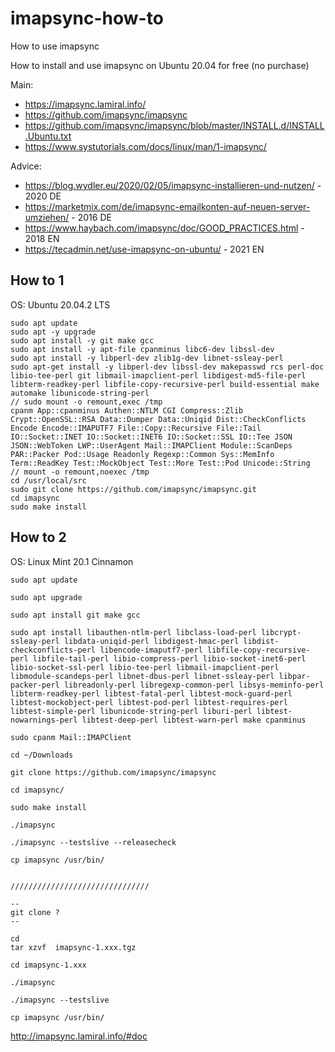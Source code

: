 # imapsync-how-to
How to use imapsync

How to install and use imapsync on Ubuntu 20.04 for free (no purchase)

Main:
- https://imapsync.lamiral.info/
- https://github.com/imapsync/imapsync
- https://github.com/imapsync/imapsync/blob/master/INSTALL.d/INSTALL.Ubuntu.txt
- https://www.systutorials.com/docs/linux/man/1-imapsync/


Advice:
- https://blog.wydler.eu/2020/02/05/imapsync-installieren-und-nutzen/ - 2020 DE
- https://marketmix.com/de/imapsync-emailkonten-auf-neuen-server-umziehen/ - 2016 DE
- https://www.haybach.com/imapsync/doc/GOOD_PRACTICES.html - 2018 EN
- https://tecadmin.net/use-imapsync-on-ubuntu/ - 2021 EN


## How to 1

OS: Ubuntu 20.04.2 LTS


```
sudo apt update
sudo apt -y upgrade
sudo apt install -y git make gcc
sudo apt install -y apt-file cpanminus libc6-dev libssl-dev
sudo apt install -y libperl-dev zlib1g-dev libnet-ssleay-perl
sudo apt-get install -y libperl-dev libssl-dev makepasswd rcs perl-doc libio-tee-perl git libmail-imapclient-perl libdigest-md5-file-perl libterm-readkey-perl libfile-copy-recursive-perl build-essential make automake libunicode-string-perl
// sudo mount -o remount,exec /tmp
cpanm App::cpanminus Authen::NTLM CGI Compress::Zlib Crypt::OpenSSL::RSA Data::Dumper Data::Uniqid Dist::CheckConflicts Encode Encode::IMAPUTF7 File::Copy::Recursive File::Tail IO::Socket::INET IO::Socket::INET6 IO::Socket::SSL IO::Tee JSON JSON::WebToken LWP::UserAgent Mail::IMAPClient Module::ScanDeps PAR::Packer Pod::Usage Readonly Regexp::Common Sys::MemInfo Term::ReadKey Test::MockObject Test::More Test::Pod Unicode::String
// mount -o remount,noexec /tmp
cd /usr/local/src
sudo git clone https://github.com/imapsync/imapsync.git
cd imapsync
sudo make install
```


## How to 2

OS: Linux Mint 20.1 Cinnamon

```
sudo apt update

sudo apt upgrade

sudo apt install git make gcc

sudo apt install libauthen-ntlm-perl libclass-load-perl libcrypt-ssleay-perl libdata-uniqid-perl libdigest-hmac-perl libdist-checkconflicts-perl libencode-imaputf7-perl libfile-copy-recursive-perl libfile-tail-perl libio-compress-perl libio-socket-inet6-perl libio-socket-ssl-perl libio-tee-perl libmail-imapclient-perl libmodule-scandeps-perl libnet-dbus-perl libnet-ssleay-perl libpar-packer-perl libreadonly-perl libregexp-common-perl libsys-meminfo-perl libterm-readkey-perl libtest-fatal-perl libtest-mock-guard-perl libtest-mockobject-perl libtest-pod-perl libtest-requires-perl libtest-simple-perl libunicode-string-perl liburi-perl libtest-nowarnings-perl libtest-deep-perl libtest-warn-perl make cpanminus

sudo cpanm Mail::IMAPClient

cd ~/Downloads

git clone https://github.com/imapsync/imapsync

cd imapsync/

sudo make install

./imapsync

./imapsync --testslive --releasecheck

cp imapsync /usr/bin/


///////////////////////////////

--
git clone ?
--

cd 
tar xzvf  imapsync-1.xxx.tgz

cd imapsync-1.xxx

./imapsync

./imapsync --testslive

cp imapsync /usr/bin/

```

http://imapsync.lamiral.info/#doc
